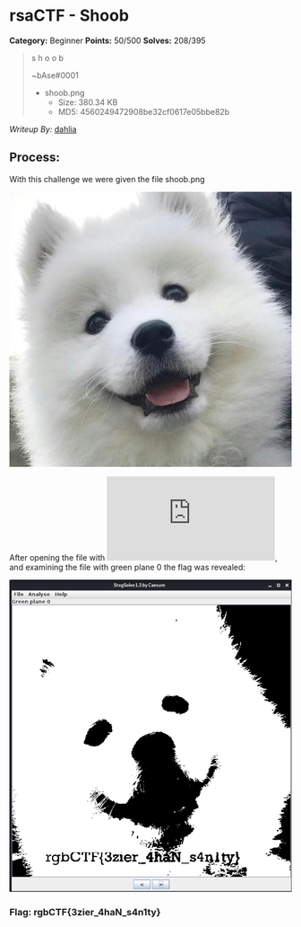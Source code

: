 # rsaCTF - Shoob 

**Category:** Beginner 
**Points:**  50/500
**Solves:** 208/395

> s h o o b
>
> ~bAse#0001
>
> - shoob.png
>    - Size: 380.34 KB
>    - MD5: 4560249472908be32cf0617e05bbe82b

*Writeup By:* [dahlia](https://github.com/orangeblossomest)

## Process:

With this challenge we were given the file shoob.png

![shoob.png](https://raw.githubusercontent.com/swin-scsc/writeups/master/2020/rgbCTF/Beginner/images/shoob.png)

After opening the file with ![StegSolve](http://www.caesum.com/handbook/stego.htm), and examining the file with green plane 0 the flag was revealed:

![shoob stegsolve green plane 0](https://raw.githubusercontent.com/swin-scsc/writeups/master/2020/rgbCTF/Beginner/images/shoob-dahlia-screenshot.PNG)


### Flag: rgbCTF{3zier_4haN_s4n1ty}
